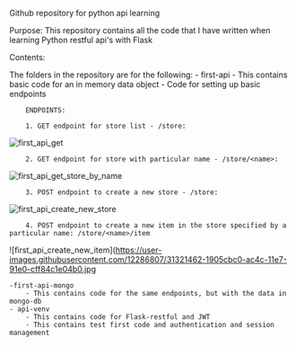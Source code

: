 Github repository for python api learning

Purpose: This repository contains all the code that I have written when learning Python restful api's with Flask

Contents:

The folders in the repository are for the following:
	- first-api
		- This contains basic code for an in memory data object
		- Code for setting up basic endpoints


		ENDPOINTS:

		1. GET endpoint for store list - /store:

![first_api_get](https://user-images.githubusercontent.com/12286807/31319878-b5ea9c8e-ac30-11e7-849a-73cd7045e920.jpg)
		
		2. GET endpoint for store with particular name - /store/<name>:
	
![first_api_get_store_by_name](https://user-images.githubusercontent.com/12286807/31321479-62ce810c-ac4c-11e7-9379-24fdf90e78ef.jpg)


		3. POST endpoint to create a new store - /store:

![first_api_create_new_store](https://user-images.githubusercontent.com/12286807/31321454-f29bcf48-ac4b-11e7-82ee-7d0c6bf2c9a4.jpg)

		4. POST endpoint to create a new item in the store specified by a particular name: /store/<name>/item

![first_api_create_new_item](https://user-images.githubusercontent.com/12286807/31321462-1905cbc0-ac4c-11e7-91e0-cff84c1e04b0.jpg


	-first-api-mongo
		- This contains code for the same endpoints, but with the data in mongo-db
	- api-venv
		- This contains code for Flask-restful and JWT
		- This contains test first code and authentication and session management
